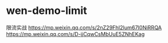 # wen-demo-limit
限流实战
https://mp.weixin.qq.com/s/2nZ29Fhl2lum67I0NiRRQA
https://mp.weixin.qq.com/s/D-jjCqwCsMbUuE5ZNhEKag